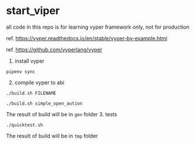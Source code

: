 # start_viper

all code in this repo is for learning vyper framework only, not for production

ref. https://vyper.readthedocs.io/en/stable/vyper-by-example.html

ref. https://github.com/vyperlang/vyper

1. install vyper
```shell
pipenv sync
```

2. compile vyper to abi
```shell
./build.sh FILENAME

./build.sh simple_open_aution
```

The result of build will be in `gen` folder
3. tests
```shell
./quicktest.sh
```

The result of build will be in `tmp` folder

